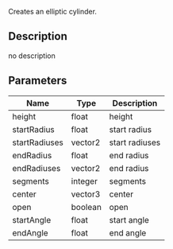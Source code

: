 Creates an elliptic cylinder.



## Description
no description
## Parameters

<table>
<thead>
	<tr>
		<th>Name</th>
		<th>Type</th>
		<th>Description</th>
	</tr>
</thead>
<tr>
	<td>height</td>
	<td><div class='bg-yellow-800 px-2 py-px text-white rounded-sm'>float</div></td>
	<td>height</td>
</tr>
<tr>
	<td>startRadius</td>
	<td><div class='bg-yellow-800 px-2 py-px text-white rounded-sm'>float</div></td>
	<td>start radius</td>
</tr>
<tr>
	<td>startRadiuses</td>
	<td><div class='bg-teal-800 px-2 py-px text-white rounded-sm'>vector2</div></td>
	<td>start radiuses</td>
</tr>
<tr>
	<td>endRadius</td>
	<td><div class='bg-yellow-800 px-2 py-px text-white rounded-sm'>float</div></td>
	<td>end radius</td>
</tr>
<tr>
	<td>endRadiuses</td>
	<td><div class='bg-teal-800 px-2 py-px text-white rounded-sm'>vector2</div></td>
	<td>end radius</td>
</tr>
<tr>
	<td>segments</td>
	<td><div class='bg-orange-800 px-2 py-px text-white rounded-sm'>integer</div></td>
	<td>segments</td>
</tr>
<tr>
	<td>center</td>
	<td><div class='bg-blue-800 px-2 py-px text-white rounded-sm'>vector3</div></td>
	<td>center</td>
</tr>
<tr>
	<td>open</td>
	<td><div class='bg-emerald-800 px-2 py-px text-white rounded-sm'>boolean</div></td>
	<td>open</td>
</tr>
<tr>
	<td>startAngle</td>
	<td><div class='bg-yellow-800 px-2 py-px text-white rounded-sm'>float</div></td>
	<td>start angle</td>
</tr>
<tr>
	<td>endAngle</td>
	<td><div class='bg-yellow-800 px-2 py-px text-white rounded-sm'>float</div></td>
	<td>end angle</td>
</tr>
</table>